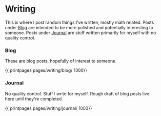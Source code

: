 # Writing

This is where I post random things I've written, mostly math related. Posts under [Blog](#blog) are intended to be more polished and potentially interesting to someone. Posts under [Journal](#journal) are stuff written primarily for myself with no quality control.

<!--

### Most recent posts
{{ printpages pages/blog/ 4}}
-->

### Blog

These are blog posts, hopefully of interest to someone.

{{ printpages pages/writing/blog/ 1000}}

### Journal

No quality control. Stuff I write for myself. Rough draft of blog posts live here until they're completed.

{{ printpages pages/writing/journal/ 1000}}

<!-- Format for link:
[2022-11-04: Why Schemes?](/pages/blog/posts/post1/)
-->

